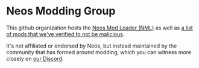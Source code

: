 # Neos Modding Group

This github organization hosts the [Neos Mod Loader (NML)](https://neosmodloader.com/) as well as [a list of mods that we've verified to not be malicious](https://neosmodloader.com/mods).

It's not affiliated or endorsed by Neos, but instead maintained by the community that has formed around modding, which you can witness more closely on [our Discord](https://discord.gg/vCDJK9xyvm).
